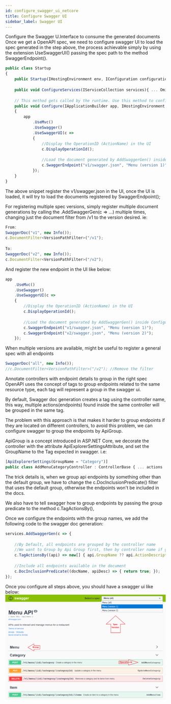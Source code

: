 ```yaml
---
id: configure_swagger_ui_netcore
title: Configure Swagger UI
sidebar_label: Swagger UI
---
```


Configure the Swagger U.Interface to consume the generated documents
Once we get a OpenAPI spec, we need to configure swagger UI to load the spec generated in the step above, the process achievable simply by using the extension UseSwaggerUI() passing the spec path to the method SwaggerEndpoint().

```jsx title="Startup.cs (Configure UI to load spec)"
public class Startup
{
    public Startup(IHostingEnvironment env, IConfiguration configuration){... Omit for brevity ...}

    public void ConfigureServices(IServiceCollection services){ ... Omit for brevity ... }

    // This method gets called by the runtime. Use this method to configure the HTTP request pipeline.
    public void Configure(IApplicationBuilder app, IHostingEnvironment env)
    {
        app
            .UseMvc()
            .UseSwagger()
            .UseSwaggerUI(c =>
            {
                //Display the OperationID (ActionName) in the UI
                c.DisplayOperationId();

                //Load the document generated by AddSwaggerGen() inside ConfigureServices()
                c.SwaggerEndpoint("v1/swagger.json", "Menu (version 1)");
            });
    }
}
```

The above snippet register the v1/swagger.json in the UI, once the UI is loaded, it will try to load the documents registered by SwaggerEndpoint();

For registering multiple spec versions, simply register multiple document generations by calling the .AddSwaggerGen(c => ...) multiple times, changing just the document filter from /v1 to the version desired. ie:

```jsx title="Swagger multiple doc spec"
From:
SwaggerDoc("v1", new Info());
c.DocumentFilter<VersionPathFilter>("/v1");

To:
SwaggerDoc("v2", new Info());
c.DocumentFilter<VersionPathFilter>("/v2");
```

And register the new endpoint in the UI like below:


```jsx title="Swagger UI registration"
app
    .UseMvc()
    .UseSwagger()
    .UseSwaggerUI(c =>
    {
        //Display the OperationID (ActionName) in the UI
        c.DisplayOperationId();

        //Load the document generated by AddSwaggerGen() inside ConfigureServices()
        c.SwaggerEndpoint("v1/swagger.json", "Menu (version 1)");
        c.SwaggerEndpoint("v2/swagger.json", "Menu (version 2)");
    });
```

When multiple versions are available, might be useful to register a general spec with all endpoints

```jsx title="Swagger default spec with all endpoints"
SwaggerDoc("all", new Info());
//c.DocumentFilter<VersionPathFilter>("/v2"); //Remove the filter
```

Annotate controllers with endpoint details to group in the right spec
OpenAPI uses the concept of tags to group endpoints related to the same resource type, each tag will represent a group in the swagger ui.

By default, Swagger doc generation creates a tag using the controller name, this way, multiple actions(endpoints) found inside the same controller will be grouped in the same tag.

The problem with this approach is that makes it harder to group endpoints if they are located on different controllers, to avoid this problem, we can configure swagger to group the endpoints by ApiGroup.

ApiGroup is a concept introduced in ASP.NET Core, we decorate the controller with the attribute ApiExplorerSettingsAttribute, and set the GroupName to the Tag expected in swagger. i.e:

```jsx title="Controller decorated with Api Group"
[ApiExplorerSettings(GroupName = "Category")]
public class AddMenuCategoryController : ControllerBase { ... actions ... }
```

The trick details is, when we group api endpoints by something other than the default group, we have to change the c.DocInclusionPredicate() filter that uses the default group, otherwise the endpoints won't be included in the docs.

We also have to tell swagger how to group endpoints by passing the group predicate to the method c.TagActionsBy(),

Once we configure the endpoints with the group names, we add the following code to the swagger doc generation:


```jsx title="Swagger configuration for ApiGroup"
services.AddSwaggerGen(c => {

    //By Default, all endpoints are grouped by the controller name
    //We want to Group by Api Group first, then by controller name if group not provided
    c.TagActionsBy((api) => new[] { api.GroupName ?? api.ActionDescriptor.RouteValues["controller"] });

    //Include all endpoints available in the document
    c.DocInclusionPredicate((docName, apiDesc) => { return true; });
});
```


Once you configure all steps above, you should have a swagger ui like below:
![Swagger UI](/img/swagger-ui-info.png)
